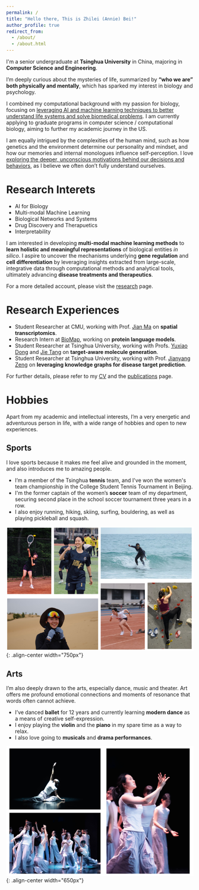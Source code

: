 ```yaml
---
permalink: /
title: "Hello there, This is Zhilei (Annie) Bei!"
author_profile: true
redirect_from: 
  - /about/
  - /about.html
---
```


I'm a senior undergraduate at **Tsinghua University** in China, majoring in **Computer Science and Engineering**.

I’m deeply curious about the mysteries of life, summarized by **“who we are” both physically and mentally**, which has sparked my interest in biology and psychology.

I combined my computational background with my passion for biology, focusing on <u>leveraging AI and machine learning techniques to better understand life systems and solve biomedical problems</u>. I am currently applying to graduate programs in computer science / computational biology, aiming to further my academic journey in the US.

I am equally intrigued by the complexities of the human mind, such as how genetics and the environment determine our personality and mindset, and how our memories and internal monologues influence self-perception. I love <u>exploring the deeper, unconscious motivations behind our decisions and behaviors</u>, as I believe we often don’t fully understand ourselves.

Research Interets
======

- AI for Biology
- Multi-modal Machine Learning
- Biological Networks and Systems
- Drug Discovery and Therapuetics
- Interpretability

I am interested in developing **multi-modal machine learning methods** to **learn holistic and meaningful representations** of biological entities <i>in silico</i>. I aspire to uncover the mechanisms underlying **gene regulation** and **cell differentiation** by leveraging insights extracted from large-scale, integrative data through computational methods and analytical tools, ultimately advancing **disease treatments and therapeutics**.

For a more detailed account, please visit the [research](https://zhileibei.github.io/research) page.

Research Experiences
======

- Student Researcher at CMU, working with Prof. [Jian Ma](https://www.cs.cmu.edu/~jianma/) on **spatial transcriptomics**.
- Research Intern at [BioMap](https://www.biomap.com/en/), working on **protein language models**.
- Student Researcher at Tsinghua University, working with Profs. [Yuxiao Dong](https://keg.cs.tsinghua.edu.cn/yuxiao/) and [Jie Tang](https://keg.cs.tsinghua.edu.cn/jietang/) on **target-aware molecule generation**.
- Student Researcher at Tsinghua University, working with Prof. [Jianyang Zeng](https://en.westlake.edu.cn/faculty/jianyang-zeng.html) on **leveraging knowledge graphs for disease target prediction**.

For further details, please refer to my [CV](https://zhileibei.github.io/cv) and the [publications](https://zhileibei.github.io/publications) page.

Hobbies
======

Apart from my academic and intellectual interests, I’m a very energetic and adventurous person in life, with a wide range of hobbies and open to new experiences.

Sports
------

I love sports because it makes me feel alive and grounded in the moment, and also introduces me to amazing people.

- I’m a member of the Tsinghua **tennis** team, and I've won the women's team championship in the College Student Tennis Tournament in Beijing. 
- I'm the former captain of the women’s **soccer** team of my department, securing second place in the school soccer tournament three years in a row.
- I also enjoy running, hiking, skiing, surfing, bouldering, as well as playing pickleball and squash.

![sports](../images/sports.png){: .align-center width="750px"}


Arts
------

I’m also deeply drawn to the arts, especially dance, music and theater. Art offers me profound emotional connections and moments of resonance that words often cannot achieve.

- I’ve danced **ballet** for 12 years and currently learning **modern dance** as a means of creative self-expression.
- I enjoy playing the **violin** and the **piano** in my spare time as a way to relax.
- I also love going to **musicals** and **drama performances**.

![arts](../images/arts.png){: .align-center width="650px"}